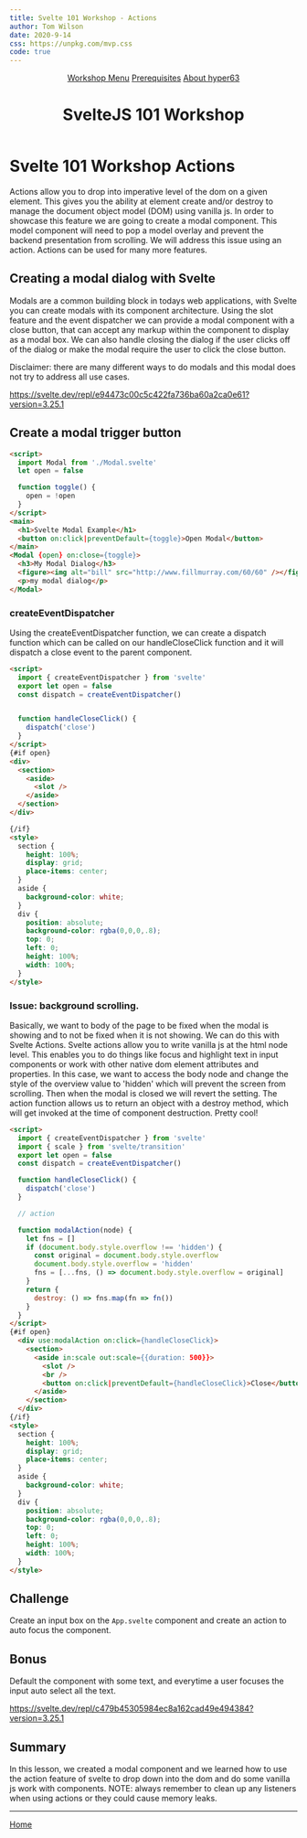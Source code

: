 ```yaml
---
title: Svelte 101 Workshop - Actions 
author: Tom Wilson
date: 2020-9-14
css: https://unpkg.com/mvp.css
code: true
---
```


<header>
  <nav>
    <a href="/">Workshop Menu</a>
    <a href="/z-prereqs">Prerequisites</a>
    <a href="/hyper63">About hyper63</a>
  </nav>
  <h1>SvelteJS 101 Workshop</h1>
</header>

<main>

# Svelte 101 Workshop Actions

Actions allow you to drop into imperative level of the dom on a given element. This gives you the ability at element create and/or destroy to manage the document object model (DOM) using vanilla js. In order to showcase this feature we are going to create a modal component. This model component will need to pop a model overlay and prevent the backend presentation from scrolling. We will address this issue using an action. Actions can be used for many more features.

## Creating a modal dialog with Svelte


Modals are a common building block in todays web applications, with Svelte you can create modals with its component architecture. Using the slot feature and the event dispatcher we can provide a modal component with a close button, that can accept any markup within the component to display as a modal box. We can also handle closing the dialog if the user clicks off of the dialog or make the modal require the user to click the close button.

<article><aside>

Disclaimer: there are many different ways to do modals and this modal does not try to address all use cases.

</aside></article>



https://svelte.dev/repl/e94473c00c5c422fa736ba60a2ca0e61?version=3.25.1

## Create a modal trigger button

``` html
<script>
  import Modal from './Modal.svelte'
  let open = false

  function toggle() {
    open = !open
  }
</script>
<main>
  <h1>Svelte Modal Example</h1>
  <button on:click|preventDefault={toggle}>Open Modal</button>
</main>
<Modal {open} on:close={toggle}>
  <h3>My Modal Dialog</h3>
  <figure><img alt="bill" src="http://www.fillmurray.com/60/60" /></figure>
  <p>my modal dialog</p>
</Modal>
```

### createEventDispatcher 

Using the createEventDispatcher function, we can create a dispatch function which can be called on our handleCloseClick function and it will dispatch a close event to the parent component.

``` html
<script>
  import { createEventDispatcher } from 'svelte'
  export let open = false
  const dispatch = createEventDispatcher()


  function handleCloseClick() {
    dispatch('close')
  }
</script>
{#if open}
<div>
  <section>
    <aside>
      <slot />
    </aside>
  </section>
</div>

{/if}
<style>
  section {
    height: 100%;
    display: grid;
    place-items: center;
  }
  aside {
    background-color: white;
  }
  div {
    position: absolute;
    background-color: rgba(0,0,0,.8);
    top: 0;
    left: 0;
    height: 100%;
    width: 100%;
  }
</style>
```

### Issue: background scrolling.

Basically, we want to body of the page to be fixed when the modal is showing and to not be fixed when it is not showing. We can do this with Svelte Actions. Svelte actions allow you to write vanilla js at the html node level. This enables you to do things like focus and highlight text in input components or work with other native dom element attributes and properties. In this case, we want to access the body node and change the style of the overview value to 'hidden' which will prevent the screen from scrolling. Then when the modal is closed we will revert the setting. The action function allows us to return an object with a destroy method, which will get invoked at the time of component destruction. Pretty cool!


``` html
<script>
  import { createEventDispatcher } from 'svelte'
  import { scale } from 'svelte/transition'
  export let open = false
  const dispatch = createEventDispatcher()

  function handleCloseClick() {
    dispatch('close')
  }

  // action

  function modalAction(node) {
    let fns = []
    if (document.body.style.overflow !== 'hidden') {
      const original = document.body.style.overflow
      document.body.style.overflow = 'hidden'
      fns = [...fns, () => document.body.style.overflow = original]
    }
    return {
      destroy: () => fns.map(fn => fn())
    }
  }
</script>
{#if open}
  <div use:modalAction on:click={handleCloseClick}>
    <section>
      <aside in:scale out:scale={{duration: 500}}>
        <slot />
        <br />
        <button on:click|preventDefault={handleCloseClick}>Close</button>
      </aside>
    </section>
  </div>
{/if}
<style>
  section {
    height: 100%;
    display: grid;
    place-items: center;
  }
  aside {
    background-color: white;
  }
  div {
    position: absolute;
    background-color: rgba(0,0,0,.8);
    top: 0;
    left: 0;
    height: 100%;
    width: 100%;
  }
</style>
```

## Challenge

Create an input box on the `App.svelte` component and create an action to auto focus the component.

## Bonus

Default the component with some text, and everytime a user focuses the input auto select all the text.

https://svelte.dev/repl/c479b45305984ec8a162cad49e494384?version=3.25.1

## Summary

In this lesson, we created a modal component and we learned how to use the action feature of svelte to drop down into the dom and do some vanilla js work with components. NOTE: always remember to clean up any listeners when using actions or they could cause memory leaks.


---

[Home](/)

</main>

